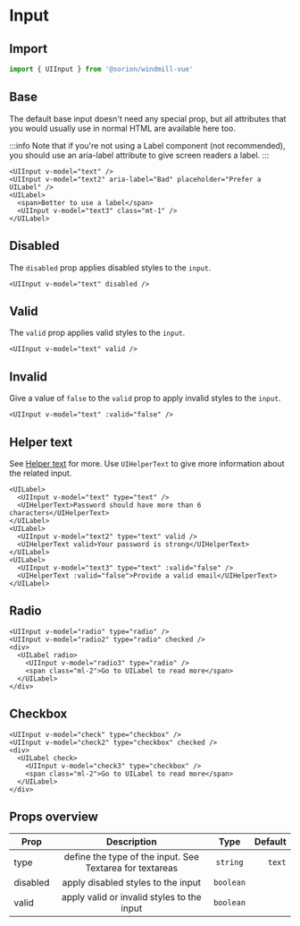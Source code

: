 <script setup>
import BasicExample from './examples/BasicExample.vue';
import CheckboxExample from './examples/CheckboxExample.vue';
import DisabledExample from './examples/DisabledExample.vue';
import HelperTextExample from './examples/HelperTextExample.vue';
import InvalidExample from './examples/InvalidExample.vue';
import RadioExample from './examples/RadioExample.vue';
import ValidExample from './examples/ValidExample.vue';
</script>

# Input

## Import

```js
import { UIInput } from '@sorion/windmill-vue'
```

## Base

The default base input doesn't need any special prop, but all attributes that you would usually use in normal HTML are available here too.

:::info
Note that if you're not using a Label component (not recommended), you should use an aria-label attribute to give screen readers a label.
:::

```vue-html
<UIInput v-model="text" />
<UIInput v-model="text2" aria-label="Bad" placeholder="Prefer a UILabel" />
<UILabel>
  <span>Better to use a label</span>
  <UIInput v-model="text3" class="mt-1" />
</UILabel>
```

<BasicExample />

## Disabled

The `disabled` prop applies disabled styles to the `input`.

```vue-html
<UIInput v-model="text" disabled />
```

<DisabledExample />

## Valid

The `valid` prop applies valid styles to the `input`.

```vue-html
<UIInput v-model="text" valid />
```

<ValidExample />

## Invalid

Give a value of `false` to the `valid` prop to apply invalid styles to the `input`.

```vue-html
<UIInput v-model="text" :valid="false" />
```

<InvalidExample />

## Helper text

See [Helper text](../helper-text/) for more. Use `UIHelperText` to give more information about the related input.

```vue-html
<UILabel>
  <UIInput v-model="text" type="text" />
  <UIHelperText>Password should have more than 6 characters</UIHelperText>
</UILabel>
<UILabel>
  <UIInput v-model="text2" type="text" valid />
  <UIHelperText valid>Your password is strong</UIHelperText>
</UILabel>
<UILabel>
  <UIInput v-model="text3" type="text" :valid="false" />
  <UIHelperText :valid="false">Provide a valid email</UIHelperText>
</UILabel>
```

<HelperTextExample />

## Radio

```vue-html
<UIInput v-model="radio" type="radio" />
<UIInput v-model="radio2" type="radio" checked />
<div>
  <UILabel radio>
    <UIInput v-model="radio3" type="radio" />
    <span class="ml-2">Go to UILabel to read more</span>
  </UILabel>
</div>
```

<RadioExample />

## Checkbox

```vue-html
<UIInput v-model="check" type="checkbox" />
<UIInput v-model="check2" type="checkbox" checked />
<div>
  <UILabel check>
    <UIInput v-model="check3" type="checkbox" />
    <span class="ml-2">Go to UILabel to read more</span>
  </UILabel>
</div>
```

<CheckboxExample />

## Props overview

| Prop       | Description          | Type                    | Default  |
| ---------- | :------------------: | :---------------------: | -------: |
| type | define the type of the input. See Textarea for textareas | `string` | `text` |
| disabled | apply disabled styles to the input | `boolean` | |
| valid | apply valid or invalid styles to the input | `boolean` | |
